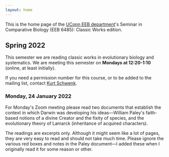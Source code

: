 ```yaml
---
layout: home
---
```

This is the home page of the [UConn EEB department](https://eeb.uconn.edu)'s Seminar in Comparative Biology (EEB 6485): Classic Works edition.

## Spring 2022

This semester we are reading classic works in evolutionary biology and systematics. We are meeting this semester on **Mondays at 12:20-1:10** (online, at least initially). 

If you need a permission number for this course, or to be added to the mailing list, contact [Kurt Schwenk](mailto:kurt.schwenk@uconn.edu).

### Monday, 24 January 2022

For Monday's Zoom meeting please read two documents that establish the context in which Darwin was developing his ideas—William Paley's faith-based notions of a divine Creator and the fixity of species, and the evolutionary theory of Lamarck (inheritance of acquired characters).

The readings are excerpts only.  Although it might seem like a lot of pages, they are very easy to read and should not take much time.  Please ignore the various red boxes and notes in the Paley document—I added these when I originally read it for some reason or other.
